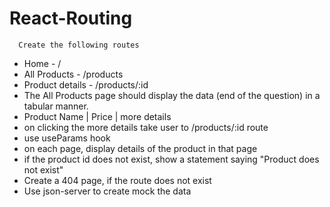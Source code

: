 # React-Routing

      Create the following routes

<ul>
        <li>Home - /</li>
        <li>All Products - /products</li>
        <li>Product details - /products/:id</li>
        <li>
          The All Products page should display the data (end of the question) in
          a tabular manner.
        </li>
        <li>Product Name | Price | more details</li>
        <li>on clicking the more details take user to /products/:id route</li>
        <li>use useParams hook</li>
        <li>on each page, display details of the product in that page</li>
        <li>
          if the product id does not exist, show a statement saying "Product
          does not exist"
        </li>
        <li>Create a 404 page, if the route does not exist</li>
        <li>Use json-server to create mock the data</li>
      </ul>
